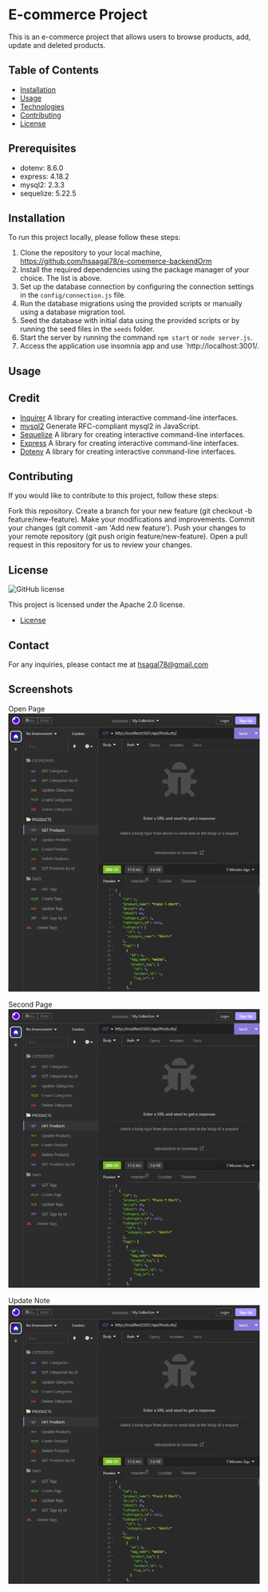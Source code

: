 # E-commerce Project

This is an e-commerce project that allows users to browse products, add, update and deleted products. 

## Table of Contents
- [Installation](#installation)
- [Usage](#usage)
- [Technologies](#technologies)
- [Contributing](#contributing)
- [License](#license)


## Prerequisites

- dotenv: 8.6.0
- express: 4.18.2
- mysql2: 2.3.3
- sequelize: 5.22.5



## Installation
To run this project locally, please follow these steps:

1. Clone the repository to your local machine, https://github.com/hsaagal78/e-comemerce-backendOrm
2. Install the required dependencies using the package manager of your choice. The list is above. 
3. Set up the database connection by configuring the connection settings in the `config/connection.js` file.
4. Run the database migrations using the provided scripts or manually using a database migration tool.
5. Seed the database with initial data using the provided scripts or by running the seed files in the `seeds` folder.
6. Start the server by running the command `npm start` or `node server.js`.
7. Access the application use insomnia app and use `http://localhost:3001/.

## Usage


## Credit

- [Inquirer](https://www.npmjs.com/package/inquirer) A library for creating interactive command-line interfaces.
- [mysql2](https://www.npmjs.com/package/mysql2) Generate RFC-compliant mysql2 in JavaScript.
- [Sequelize](https://www.npmjs.com/package/sequelize) A library for creating interactive command-line interfaces.
- [Express](https://www.npmjs.com/package/express) A library for creating interactive command-line interfaces.
- [Dotenv](https://www.npmjs.com/package/dotenv) A library for creating interactive command-line interfaces.

## Contributing
If you would like to contribute to this project, follow these steps:

Fork this repository.
Create a branch for your new feature (git checkout -b feature/new-feature).
Make your modifications and improvements.
Commit your changes (git commit -am 'Add new feature').
Push your changes to your remote repository (git push origin feature/new-feature).
Open a pull request in this repository for us to review your changes.

## License

![GitHub license](https://img.shields.io/badge/license-Apache%202.0-blue.svg)

This project is licensed under the Apache 2.0 license.

* [License](#license)

## Contact

For any inquiries, please contact me at hsagal78@gmail.com

## Screenshots
Open Page
![Screenshot](/examples/allProducts.png)

Second Page
![Screenshot](/examples/allCategories.png)

Update Note
![Screenshot](/examples/updatePage.png)